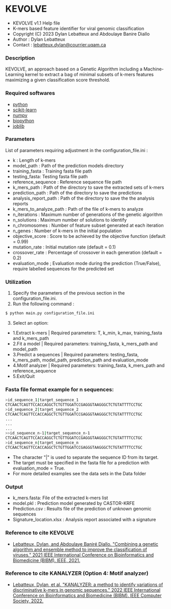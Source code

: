 # KEVOLVE
* KEVOLVE v1.1 Help file																		  
* K-mers based feature identifier for viral genomic classification                            
* Copyright (C) 2023  Dylan Lebatteux and Abdoulaye Banire Diallo    
* Author : Dylan Lebatteux												  
* Contact : lebatteux.dylan@courrier.uqam.ca

### Description
KEVOLVE, an approach based on a Genetic Algorithm  including a Machine-Learning kernel to extract a bag of minimal subsets of k-mers features maximizing a given classification score threshold. 

### Required softwares
* [python](https://www.python.org/downloads/) 
* [scikit-learn](https://scikit-learn.org/stable/install.html) 
* [numpy](https://numpy.org/install/)                        
* [biopython](https://biopython.org/wiki/Download)  
* [joblib](https://joblib.readthedocs.io/en/latest/)

### Parameters
List of parameters requiring adjustment in the configuration_file.ini :
* k : Length of k-mers
* model_path : Path of the prediction models directory
* training_fasta : Training fasta file path
* testing_fasta: Testing fasta file path
* reference_sequence : Reference sequence file path
* k_mers_path : Path of the directory to save the extracted sets of k-mers
* prediction_path : Path of the directory to save the predictions
* analysis_report_path : Path of the directory to save the the analysis reports
* k_mers_to_analyze_path : Path of the file of k-mers to analyze
* n_iterations : Maximum number of generations of the genetic algorithm
* n_solutions : Maximum number of solutions to identify
* n_chromosomes : Number of feature subset generated at each iteration
* n_genes : Number of k-mers in the initial population
* objective_score : Score to be achieved by the objective function (default = 0.99)
* mutation_rate : Initial mutation rate (default = 0.1)
* crossover_rate : Percentage of crossover in each generation (default = 0.2)
* evaluation_mode ; Evaluation mode during the prediction (True/False), require labelled sequences for the predicted set

### Utilization
1) Specify the parameters of the previous section in the configuration_file.ini.
2) Run the following command :
```sh
$ python main.py configuration_file.ini
```
3) Select an option:
- 1.Extract k-mers | Required parameters: T, k_min, k_max, training_fasta and k_mers_path
- 2.Fit a model | Required parameters: training_fasta, k_mers_path and model_path
- 3.Predict a sequences | Required parameters: testing_fasta, k_mers_path, model_path, prediction_path and evaluation_mode
- 4.Motif analyzer | Required parameters: training_fasta, k_mers_path and reference_sequence
- 5.Exit/Quit

### Fasta file format example for n sequences: 

```sh
>id_sequence_1|target_sequence_1 
CTCAACTCAGTTCCACCAGGCTCTGTTGGATCCGAGGGTAAGGGCTCTGTATTTTCCTGC 
>id_sequence_2|target_sequence_2						
CTCAACTCAGTTCCACCAGGCTCTGTTGGATCCGAGGGTAAGGGCTCTGTATTTTCCTGC
...
...
...
>>id_sequence_n-1|target_sequence_n-1									 
CTCAACTCAGTTCCACCAGGCTCTGTTGGATCCGAGGGTAAGGGCTCTGTATTTTCCTGC 
>id_sequence_n|target_sequence_n													 
CTCAACTCAGTTCCACCAGGCTCTGTTGGATCCGAGGGTAAGGGCTCTGTATTTTCCTGC 
```
* The character "|" is used to separate the sequence ID from its target. 
* The target must be specified in the fasta file for a prediction with evaluation_mode = True.
* For more detailed examples see the data sets in the Data folder   

### Output    
* k_mers.fasta: File of the extracted k-mers list 
* model.pkl : Prediction model generated by CASTOR-KRFE                                        
* Prediction.csv : Results file of the prediction of unknown genomic sequences   
* Signature_location.xlsx : Analysis report associated with a signature

### Reference to cite KEVOLVE
* [Lebatteux, Dylan, and Abdoulaye Baniré Diallo. "Combining a genetic algorithm and ensemble method to improve the classification of viruses." 2021 IEEE International Conference on Bioinformatics and Biomedicine (BIBM). IEEE, 2021.](https://ieeexplore.ieee.org/abstract/document/9669670)

### Reference to cite KANALYZER (Option 4: Motif analyzer)
* [Lebatteux, Dylan, et al. "KANALYZER: a method to identify variations of discriminative k-mers in genomic sequences." 2022 IEEE International Conference on Bioinformatics and Biomedicine (BIBM). IEEE Computer Society, 2022.](https://www.computer.org/csdl/proceedings-article/bibm/2022/09995370/1JC2uDIO8cE)
                                                                                  
